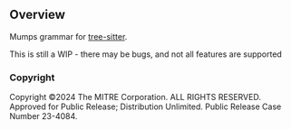## Overview

Mumps grammar for [tree-sitter](https://github.com/tree-sitter/tree-sitter).

This is still a WIP - there may be bugs, and not all features are supported

### Copyright
Copyright ©2024 The MITRE Corporation. ALL RIGHTS RESERVED. Approved for Public Release; Distribution Unlimited. Public Release Case Number 23-4084.
